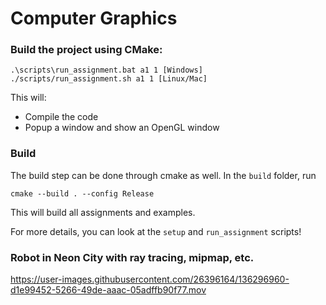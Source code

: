 # Computer Graphics


### Build the project using CMake:

    .\scripts\run_assignment.bat a1 1 [Windows]
    ./scripts/run_assignment.sh a1 1 [Linux/Mac]

This will:

- Compile the code
- Popup a window and show an OpenGL window


### Build

The build step can be done through cmake as well. In the `build` folder, run 

    cmake --build . --config Release
    
This will build all assignments and examples.
    
For more details, you can look at the `setup` and `run_assignment` scripts!


### Robot in Neon City with ray tracing, mipmap, etc.
https://user-images.githubusercontent.com/26396164/136296960-d1e99452-5266-49de-aaac-05adffb90f77.mov

